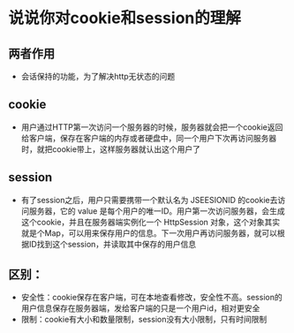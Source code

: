 # 说说你对cookie和session的理解

## 两者作用

- 会话保持的功能，为了解决http无状态的问题

## cookie

- 用户通过HTTP第一次访问一个服务器的时候，服务器就会把一个cookie返回给客户端，保存在客户端的内存或者硬盘中，同一个用户下次再访问服务器时，就把cookie带上，这样服务器就认出这个用户了

## session

- 有了session之后，用户只需要携带一个默认名为 JSEESIONID 的cookie去访问服务器，它的 value 是每个用户的唯一ID。用户第一次访问服务器，会生成这个cookie，并且在服务器端实例化一个 HttpSession 对象，这个对象其实就是个Map，可以用来保存用户的信息。下一次用户再访问服务器，就可以根据ID找到这个session，并读取其中保存的用户信息

## 区别：

- 安全性：cookie保存在客户端，可在本地查看修改，安全性不高。session的用户信息保存在服务器端，发给客户端的只是一个用户id，相对更安全
- 限制：cookie有大小和数量限制，session没有大小限制，只有时间限制